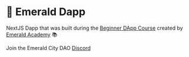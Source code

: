 # 💎 Emerald Dapp

NextJS Dapp that was built during the [Beginner DApp Course](https://github.com/emerald-dao/beginner-dapp-course) created by [Emerald Academy](https://academy.ecdao.org/) 📚

Join the Emerald City DAO [Discord](https://discord.gg/emeraldcity)
